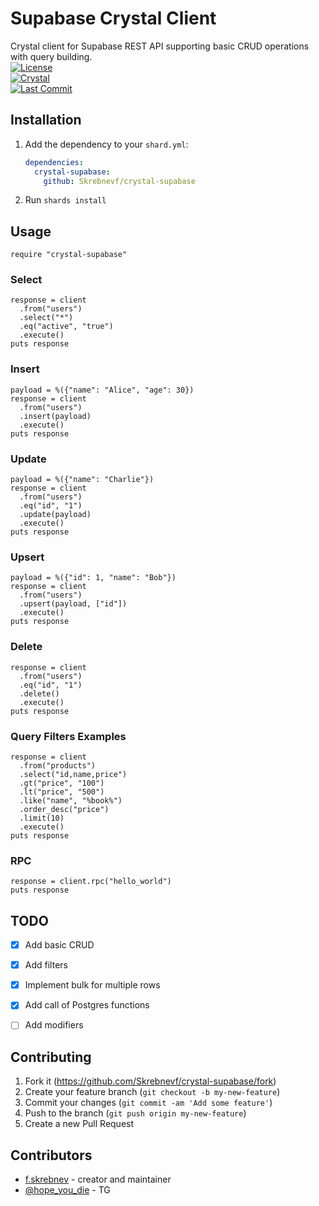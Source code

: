 # Supabase Crystal Client

Crystal client for Supabase REST API supporting basic CRUD operations with query building.  
[![License](https://img.shields.io/github/license/Skrebnevf/crystal-supabase)](https://github.com/Skrebnevf/crystal-supabase/blob/main/LICENSE)  
[![Crystal](https://img.shields.io/badge/language-Crystal-000?logo=crystal&logoColor=white)](https://crystal-lang.org/)  
[![Last Commit](https://img.shields.io/github/last-commit/Skrebnevf/crystal-supabase)](https://github.com/Skrebnevf/crystal-supabase/commits/main)  

## Installation

1. Add the dependency to your `shard.yml`:

   ```yaml
   dependencies:
     crystal-supabase:
       github: Skrebnevf/crystal-supabase
   ```

2. Run `shards install`

## Usage

```crystal
require "crystal-supabase"
```

### Select

```crystal
response = client
  .from("users")
  .select("*")
  .eq("active", "true")
  .execute()
puts response
```

### Insert

```crystal
payload = %({"name": "Alice", "age": 30})
response = client
  .from("users")
  .insert(payload)
  .execute()
puts response
```

### Update

```crystal
payload = %({"name": "Charlie"})
response = client
  .from("users")
  .eq("id", "1")
  .update(payload)
  .execute()
puts response
```

### Upsert

```crystal
payload = %({"id": 1, "name": "Bob"})
response = client
  .from("users")
  .upsert(payload, ["id"])
  .execute()
puts response
```

### Delete

```crystal
response = client
  .from("users")
  .eq("id", "1")
  .delete()
  .execute()
puts response
```

### Query Filters Examples

```crystal
response = client
  .from("products")
  .select("id,name,price")
  .gt("price", "100")
  .lt("price", "500")
  .like("name", "%book%")
  .order_desc("price")
  .limit(10)
  .execute()
puts response
```

### RPC

```crystal
response = client.rpc("hello_world")
puts response
```

## TODO

- [x] Add basic CRUD
- [x] Add filters
- [x] Implement bulk for multiple rows
- [x] Add call of Postgres functions
- [ ] Add modifiers


## Contributing

1. Fork it (<https://github.com/Skrebnevf/crystal-supabase/fork>)
2. Create your feature branch (`git checkout -b my-new-feature`)
3. Commit your changes (`git commit -am 'Add some feature'`)
4. Push to the branch (`git push origin my-new-feature`)
5. Create a new Pull Request

## Contributors

- [f.skrebnev](https://github.com/Skrebnevf) - creator and maintainer
- [@hope_you_die](https://t.me/hope_you_die) - TG
